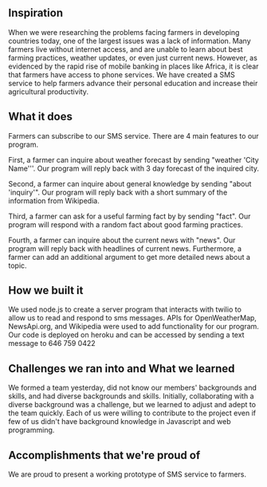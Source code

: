 ## Inspiration
When we were researching the problems facing farmers in developing countries today, one of the largest issues was a lack of information. Many farmers live without internet access, and are unable to learn about best farming practices, weather updates, or even just current news. However, as evidenced by the rapid rise of mobile banking in places like Africa, it is clear that farmers have access to phone services. We have created a SMS service to help farmers advance their personal education and increase their agricultural productivity.

## What it does
Farmers can subscribe to our SMS service. There are 4 main features to our program.

First, a farmer can inquire about weather forecast by sending "weather 'City Name'''. Our program will reply back with 3 day forecast of the inquired city.

Second, a farmer can inquire about general knowledge by sending "about 'inquiry'". Our program will reply back with a short summary of the information from Wikipedia.   

Third, a farmer can ask for a useful farming fact by by sending "fact". Our program will respond with a random fact about good farming practices.

Fourth, a farmer can inquire about the current news with "news". Our program will reply back with headlines of current news. Furthermore, a farmer can add an additional argument to get more detailed news about a topic.

## How we built it
We used node.js to create a server program that interacts with twilio to allow us to read and respond to sms messages. APIs for OpenWeatherMap, NewsApi.org, and Wikipedia were used to add functionality for our program. Our code is deployed on heroku and can be accessed by sending a text message to 646 759 0422

## Challenges we ran into and What we learned
We formed a team yesterday, did not know our members' backgrounds and skills, and had diverse backgrounds and skills. Initially, collaborating with a diverse background was a challenge, but we learned to adjust and adept to the team quickly. Each of us were willing to contribute to the project even if few of us didn't have background knowledge in Javascript and web programming.


## Accomplishments that we're proud of
We are proud to present a working prototype of SMS service to farmers.

